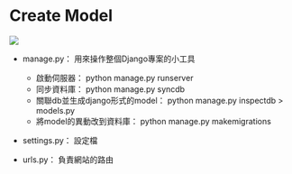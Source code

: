 # Create Model

![](https://github.com/worcdlo/BackendFramework/blob/master/django_workflow.png)

- manage.py： 用來操作整個Django專案的小工具
    - 啟動伺服器： python manage.py runserver
    - 同步資料庫： python manage.py syncdb
    - 關聯db並生成django形式的model： python manage.py inspectdb > models.py
    - 將model的異動改到資料庫： python manage.py makemigrations
    
- settings.py： 設定檔

- urls.py： 負責網站的路由
